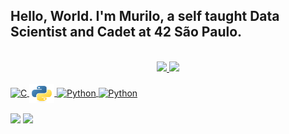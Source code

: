 ## Hello, World. I'm Murilo, a self taught Data Scientist and Cadet at 42 São Paulo.
<br>
<div align="center">
  <a href="https://github.com/mmuriloj">
  <img height="180em" src="https://github-readme-stats.vercel.app/api?username=mmuriloj&show_icons=true&theme=dracula&include_all_commits=true&count_private=true"/>
  <img height="180em" src="https://github-readme-stats.vercel.app/api/top-langs/?username=mmuriloj&layout=compact&langs_count=7&theme=dracula"/>
</div>
<div style="display: inline_block"><br>
  <img align="center" alt="C" height="30" width="40" src="https://cdn.jsdelivr.net/gh/devicons/devicon/icons/c/c-original.svg">
  <img align="center" alt="Python" height="30" width="40" src="https://raw.githubusercontent.com/devicons/devicon/master/icons/python/python-original.svg">
  <img align="center" alt="Python" height="30" width="40" src="https://cdn.jsdelivr.net/gh/devicons/devicon/icons/jupyter/jupyter-original.svg">
  <img align="center" alt="Python" height="30" width="40" src="https://cdn.jsdelivr.net/gh/devicons/devicon/icons/r/r-original.svg">
  
 
</div>
<br>  
<div> 
  <a href = "mailto:eng.muriloj@yahoo.com"><img src="https://img.shields.io/badge/Yahoo!-6001D2?style=for-the-badge&logo=Yahoo!&logoColor=white" target="_blank"></a>
  <a href="https://www.linkedin.com/in/murilomonteiroj/" target="_blank"><img src="https://img.shields.io/badge/-LinkedIn-%230077B5?style=for-the-badge&logo=linkedin&logoColor=white" target="_blank"></a> 
 
</div>
  
<!--### Hi there 👋


**mmuriloj/mmuriloj** is a ✨ _special_ ✨ repository because its `README.md` (this file) appears on your GitHub profile.

Here are some ideas to get you started:

- 🔭 I’m currently working on ...
- 🌱 I’m currently learning ...
- 👯 I’m looking to collaborate on ...
- 🤔 I’m looking for help with ...
- 💬 Ask me about ...
- 📫 How to reach me: ...
- 😄 Pronouns: ...
- ⚡ Fun fact: ...
-->
